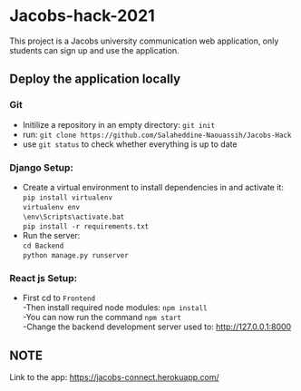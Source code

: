 # Jacobs-hack-2021
This project is a Jacobs university communication web application, only students can sign up and use the application. 
## Deploy the application locally 
### Git
- Initilize a repository in an empty directory:  `git init` <br/>
- run: `git clone https://github.com/Salaheddine-Naouassih/Jacobs-Hack` <br/>
- use `git status` to check whether everything is up to date <br/>
### Django Setup:
- Create a virtual environment to install dependencies in and activate it: <br/>
    `pip install virtualenv` <br/>
    `virtualenv env` <br/>
    `\env\Scripts\activate.bat` <br/>
    `pip install -r requirements.txt` <br/>
- Run the server: <br/>
    `cd Backend` <br/>
    `python manage.py runserver` <br/>
### React js Setup:
- First cd to `Frontend` <br/>
-Then install required node modules: `npm install` <br/>
-You can now run the command `npm start` <br/>
-Change the backend development server used to: http://127.0.0.1:8000 <br/>

## NOTE

Link to the app: https://jacobs-connect.herokuapp.com/ <br/>
